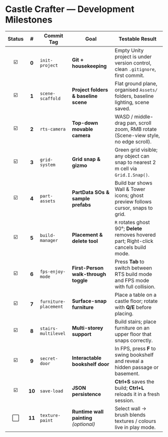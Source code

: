 # Castle Crafter — Development Milestones

| Status | #  | Commit Tag            | Goal                                            | Testable Result                                                                          |
| :----: |:-: | --------------------- | ----------------------------------------------- | ---------------------------------------------------------------------------------------- |
| ☑️ | **0** | `init-project`        | **Git + housekeeping**                          | Empty Unity project is under version control, clean `.gitignore`, first commit.          |
| ☑️ | **1** | `scene-scaffold`      | **Project folders & baseline scene**            | Flat ground plane, organised `Assets/` folders, baseline lighting, scene saved.          |
| ☑️ | **2** | `rts-camera`          | **Top-down movable camera**                     | WASD / middle-drag pan, scroll zoom, RMB rotate (Scene-view style, no edge scroll).      |
| ☑️ | **3** | `grid-system`         | **Grid snap & gizmo**                           | Green grid visible; any object can snap to nearest 2 m cell via `Grid.I.Snap()`.         |
| ☑️ | **4** | `part-assets`         | **PartData SOs & sample prefabs**               | Build bar shows Wall & Tower icons; ghost preview follows cursor, snaps to grid.         |
| ☑️ | **5** | `build-manager`       | **Placement & delete tool**                     | `R` rotates ghost 90°; **Delete** removes hovered part; Right-click cancels build mode.  |
| ☑️ | **6** | `fps-enjoy-mode`      | **First-Person walk-through toggle**            | Press **Tab** to switch between RTS build mode and FPS mode with full collision.         |
| ☑️ | **7** | `furniture-placement` | **Surface-snap furniture**                      | Place a table on a castle floor; rotate with **Q/E** before placing.                     |
| ☑️ | **8** | `stairs-multilevel`   | **Multi-storey support**                        | Build stairs; place furniture on an upper floor that snaps correctly.                    |
| ☑️ | **9** | `secret-door`         | **Interactable bookshelf door**                 | In FPS, press **F** to swing bookshelf and reveal a hidden passage or basement.          |
| ☑️ | **10**| `save-load`           | **JSON persistence**                            | **Ctrl+S** saves the build; **Ctrl+L** reloads it in a fresh session.                    |
| ⬜️ | **11**| `texture-paint`       | **Runtime wall painting** *(optional)*          | Select wall → brush blends textures / colours live in play mode.                         |
